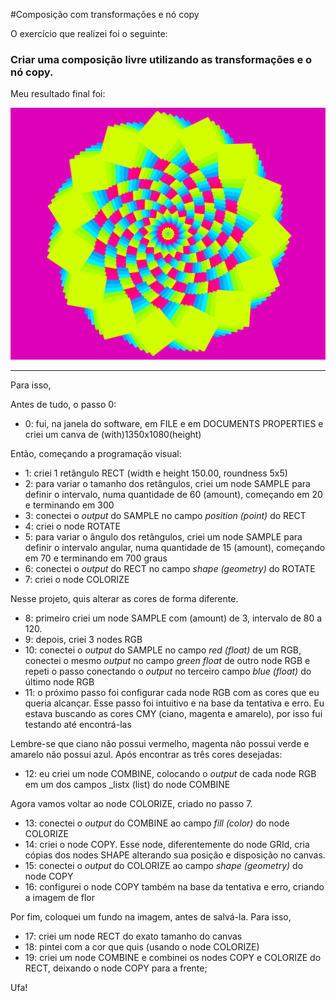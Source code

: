 #Composição com transformações e nó copy

O exercício que realizei foi o seguinte:

<h3>Criar uma composição livre utilizando as transformações e o nó copy.</h3>

Meu resultado final foi:

![exercício2](composição-nó-copy.png)

<hr>
Para isso,

Antes de tudo, o passo 0: 

- 0: fui, na janela do software, em FILE e em DOCUMENTS PROPERTIES e criei um canva de (with)1350x1080(height)


Então, começando a programação visual:

- 1: criei 1 retângulo RECT (width e height 150.00, roundness 5x5)
- 2: para variar o tamanho dos retângulos, criei um node SAMPLE para definir o intervalo, numa quantidade de 60 (amount), começando em 20 e terminando em 300
- 3: conectei o _output_ do SAMPLE no campo _position (point)_ do RECT
- 4: criei o node ROTATE
- 5: para variar o ângulo dos retângulos, criei um node SAMPLE para definir o intervalo angular, numa quantidade de 15 (amount), começando em 70 e terminando em 700 graus
- 6: conectei o _output_ do RECT no campo _shape (geometry)_ do ROTATE
- 7: criei o node COLORIZE

Nesse projeto, quis alterar as cores de forma diferente. 

- 8: primeiro criei um node SAMPLE com (amount) de 3, intervalo de 80 a 120. 
- 9: depois, criei 3 nodes RGB
- 10: conectei o _output_ do SAMPLE no campo _red (float)_ de um RGB, conectei o mesmo _output_ no campo _green float_ de outro node RGB e repeti o passo conectando o _output_ no terceiro campo _blue (float)_ do último node RGB
- 11: o próximo passo foi configurar cada node RGB com as cores que eu queria alcançar. Esse passo foi intuitivo e na base da tentativa e erro. Eu estava buscando as cores CMY (ciano, magenta e amarelo), por isso fui testando até encontrá-las

Lembre-se que ciano não possui vermelho, magenta não possui verde e amarelo não possui azul. Após encontrar as três cores desejadas:

- 12: eu criei um node COMBINE, colocando o _output_ de cada node RGB em um dos campos _listx (list) do node COMBINE

Agora vamos voltar ao node COLORIZE, criado no passo 7.

- 13: conectei o _output_ do COMBINE ao campo _fill (color)_ do node COLORIZE
- 14: criei o node COPY. Esse node, diferentemente do node GRId, cria cópias dos nodes SHAPE alterando sua posição e disposição no canvas.
- 15: conectei o _output_ do COLORIZE ao campo _shape (geometry)_ do node COPY
- 16: configurei o node COPY também na base da tentativa e erro, criando a imagem de flor


Por fim, coloquei um fundo na imagem, antes de salvá-la. Para isso,
- 17: criei um node RECT do exato tamanho do canvas
- 18: pintei com a cor que quis (usando o node COLORIZE)
- 19: criei um node COMBINE e combinei os nodes COPY e COLORIZE do RECT, deixando o node COPY para a frente;


Ufa! 


